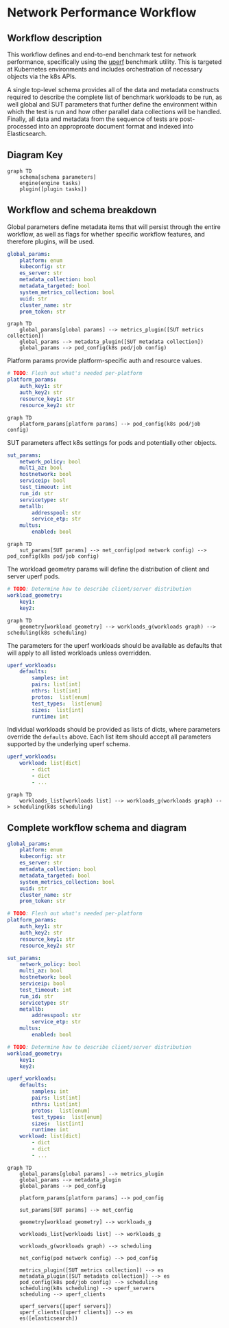 # Network Performance Workflow

## Workflow description

This workflow defines and end-to-end benchmark test for network performance, specifically using the [uperf](https://github.com/uperf/uperf) benchmark utility. This is targeted at Kubernetes environments and includes orchestration of necessary objects via the k8s APIs.

A single top-level schema provides all of the data and metadata constructs required to describe the complete list of benchmark workloads to be run, as well global and SUT parameters that further define the environment within which the test is run and how other parallel data collections will be handled. Finally, all data and metadata from the sequence of tests are post-processed into an approproate document format and indexed into Elasticsearch.

## Diagram Key
```mermaid
graph TD
    schema[schema parameters]
    engine(engine tasks)
    plugin([plugin tasks])
```

## Workflow and schema breakdown
Global parameters define metadata items that will persist through the entire workflow, as well as flags for whether specific workflow features, and therefore plugins, will be used.

```yaml
global_params:
    platform: enum
    kubeconfig: str
    es_server: str
    metadata_collection: bool
    metadata_targeted: bool
    system_metrics_collection: bool
    uuid: str
    cluster_name: str
    prom_token: str
```
```mermaid
graph TD
    global_params[global params] --> metrics_plugin([SUT metrics collection])
    global_params --> metadata_plugin([SUT metadata collection])
    global_params --> pod_config(k8s pod/job config)
```

Platform params provide platform-specific auth and resource values.
```yaml
# TODO: Flesh out what's needed per-platform
platform_params:
    auth_key1: str
    auth_key2: str
    resource_key1: str
    resource_key2: str
```
```mermaid
graph TD
    platform_params[platform params] --> pod_config(k8s pod/job config)
```

SUT parameters affect k8s settings for pods and potentially other objects.
```yaml
sut_params:
    network_policy: bool
    multi_az: bool
    hostnetwork: bool
    serviceip: bool
    test_timeout: int
    run_id: str
    servicetype: str
    metallb:
        addresspool: str
        service_etp: str
    multus:
        enabled: bool
```
```mermaid
graph TD
    sut_params[SUT params] --> net_config(pod network config) --> pod_config(k8s pod/job config)
```

The workload geometry params will define the distribution of client and server uperf pods.
```yaml
# TODO: Determine how to describe client/server distribution
workload_geometry:
    key1:
    key2:
```
```mermaid
graph TD
    geometry[workload geometry] --> workloads_g(workloads graph) --> scheduling(k8s scheduling)
```

The parameters for the uperf workloads should be available as defaults that will apply to all listed workloads unless overridden.
```yaml
uperf_workloads:
    defaults:
        samples: int
        pairs: list[int]
        nthrs: list[int]
        protos:  list[enum]
        test_types:  list[enum]
        sizes:  list[int]
        runtime: int
```

Individual workloads should be provided as lists of dicts, where parameters override the `defaults` above. Each list item should accept all parameters supported by the underlying uperf schema.
```yaml
uperf_workloads:
    workload: list[dict]
        - dict
        - dict
        - ...
```
```mermaid
graph TD
    workloads_list[workloads list] --> workloads_g(workloads graph) --> scheduling(k8s scheduling)
```

## Complete workflow schema and diagram
```yaml
global_params:
    platform: enum
    kubeconfig: str
    es_server: str
    metadata_collection: bool
    metadata_targeted: bool
    system_metrics_collection: bool
    uuid: str
    cluster_name: str
    prom_token: str

# TODO: Flesh out what's needed per-platform
platform_params:
    auth_key1: str
    auth_key2: str
    resource_key1: str
    resource_key2: str

sut_params:
    network_policy: bool
    multi_az: bool
    hostnetwork: bool
    serviceip: bool
    test_timeout: int
    run_id: str
    servicetype: str
    metallb:
        addresspool: str
        service_etp: str
    multus:
        enabled: bool

# TODO: Determine how to describe client/server distribution
workload_geometry:
    key1:
    key2:

uperf_workloads:
    defaults:
        samples: int
        pairs: list[int]
        nthrs: list[int]
        protos:  list[enum]
        test_types:  list[enum]
        sizes:  list[int]
        runtime: int
    workload: list[dict]
        - dict
        - dict
        - ...
```
```mermaid
graph TD
    global_params[global params] --> metrics_plugin
    global_params --> metadata_plugin
    global_params --> pod_config

    platform_params[platform params] --> pod_config

    sut_params[SUT params] --> net_config

    geometry[workload geometry] --> workloads_g

    workloads_list[workloads list] --> workloads_g
    
    workloads_g(workloads graph) --> scheduling

    net_config(pod network config) --> pod_config
    
    metrics_plugin([SUT metrics collection]) --> es
    metadata_plugin([SUT metadata collection]) --> es
    pod_config(k8s pod/job config) --> scheduling
    scheduling(k8s scheduling) --> uperf_servers
    scheduling --> uperf_clients

    uperf_servers([uperf servers])
    uperf_clients([uperf clients]) --> es
    es([elasticsearch])
```
